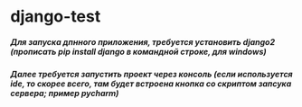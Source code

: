 # django-test
##### Для запуска дпнного приложения, требуется установить django2 (прописать pip install django в командной строке, для windows)
##### Далее требуется запустить проект через консоль (если используется ide, то скорее всего, там будет встроена кнопка со скриптом запсука сервера; пример pycharm)

